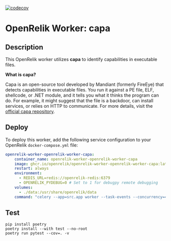 [![codecov](https://codecov.io/github/openrelik/openrelik-worker-capa/graph/badge.svg?token=mcoWTDgnQz)](https://codecov.io/github/openrelik/openrelik-worker-capa)

# OpenRelik Worker: capa

## Description

This OpenRelik worker utilizes **capa** to identify capabilities in executable files.

**What is capa?**

Capa is an open-source tool developed by Mandiant (formerly FireEye) that detects capabilities in executable files. You run it against a PE file, ELF, shellcode, or .NET module, and it tells you what it thinks the program can do. For example, it might suggest that the file is a backdoor, can install services, or relies on HTTP to communicate. For more details, visit the [official capa repository](https://github.com/mandiant/capa).

## Deploy

To deploy this worker, add the following service configuration to your OpenRelik `docker-compose.yml` file:

```yaml
openrelik-worker-openrelik-worker-capa:
    container_name: openrelik-worker-openrelik-worker-capa
    image: ghcr.io/openrelik/openrelik-worker-openrelik-worker-capa:latest
    restart: always
    environment:
      - REDIS_URL=redis://openrelik-redis:6379
      - OPENRELIK_PYDEBUG=0 # Set to 1 for debugpy remote debugging
    volumes:
      - ./data:/usr/share/openrelik/data
    command: "celery --app=src.app worker --task-events --concurrency=4 --loglevel=INFO -Q openrelik-worker-openrelik-worker-capa"
```

## Test

```
pip install poetry
poetry install --with test --no-root
poetry run pytest --cov=. -v
```
